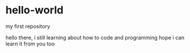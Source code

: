 # hello-world
my first repository

hello there, i still learning about how to code and programming
hope i can learn it from you too
